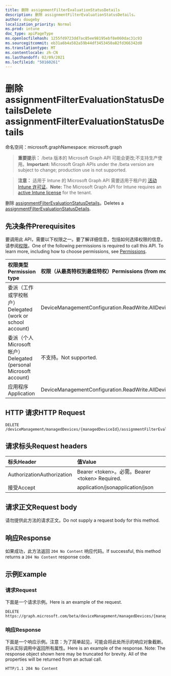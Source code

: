 ```yaml
---
title: 删除 assignmentFilterEvaluationStatusDetails
description: 删除 assignmentFilterEvaluationStatusDetails。
author: dougeby
localization_priority: Normal
ms.prod: intune
doc_type: apiPageType
ms.openlocfilehash: 1255fd9723dd7ac85ee98195ebf8e060dac31c93
ms.sourcegitcommit: eb31a6b4a582a59b44df3453450a82fd366342d0
ms.translationtype: MT
ms.contentlocale: zh-CN
ms.lasthandoff: 02/09/2021
ms.locfileid: "50160261"
---
```

# <a name="delete-assignmentfilterevaluationstatusdetails"></a><span data-ttu-id="12647-103">删除 assignmentFilterEvaluationStatusDetails</span><span class="sxs-lookup"><span data-stu-id="12647-103">Delete assignmentFilterEvaluationStatusDetails</span></span>

<span data-ttu-id="12647-104">命名空间：microsoft.graph</span><span class="sxs-lookup"><span data-stu-id="12647-104">Namespace: microsoft.graph</span></span>

> <span data-ttu-id="12647-105">**重要提示：** /beta 版本的 Microsoft Graph API 可能会更改;不支持生产使用。</span><span class="sxs-lookup"><span data-stu-id="12647-105">**Important:** Microsoft Graph APIs under the /beta version are subject to change; production use is not supported.</span></span>

> <span data-ttu-id="12647-106">**注意：** 适用于 Intune 的 Microsoft Graph API 需要适用于租户的 [活动 Intune 许可证](https://go.microsoft.com/fwlink/?linkid=839381)。</span><span class="sxs-lookup"><span data-stu-id="12647-106">**Note:** The Microsoft Graph API for Intune requires an [active Intune license](https://go.microsoft.com/fwlink/?linkid=839381) for the tenant.</span></span>

<span data-ttu-id="12647-107">删除 [assignmentFilterEvaluationStatusDetails](../resources/intune-policyset-assignmentfilterevaluationstatusdetails.md)。</span><span class="sxs-lookup"><span data-stu-id="12647-107">Deletes a [assignmentFilterEvaluationStatusDetails](../resources/intune-policyset-assignmentfilterevaluationstatusdetails.md).</span></span>

## <a name="prerequisites"></a><span data-ttu-id="12647-108">先决条件</span><span class="sxs-lookup"><span data-stu-id="12647-108">Prerequisites</span></span>
<span data-ttu-id="12647-p101">要调用此 API，需要以下权限之一。要了解详细信息，包括如何选择权限的信息，请参阅[权限](/graph/permissions-reference)。</span><span class="sxs-lookup"><span data-stu-id="12647-p101">One of the following permissions is required to call this API. To learn more, including how to choose permissions, see [Permissions](/graph/permissions-reference).</span></span>

|<span data-ttu-id="12647-111">权限类型</span><span class="sxs-lookup"><span data-stu-id="12647-111">Permission type</span></span>|<span data-ttu-id="12647-112">权限（从最高特权到最低特权）</span><span class="sxs-lookup"><span data-stu-id="12647-112">Permissions (from most to least privileged)</span></span>|
|:---|:---|
|<span data-ttu-id="12647-113">委派（工作或学校帐户）</span><span class="sxs-lookup"><span data-stu-id="12647-113">Delegated (work or school account)</span></span>|<span data-ttu-id="12647-114">DeviceManagementConfiguration.ReadWrite.All</span><span class="sxs-lookup"><span data-stu-id="12647-114">DeviceManagementConfiguration.ReadWrite.All</span></span>|
|<span data-ttu-id="12647-115">委派（个人 Microsoft 帐户）</span><span class="sxs-lookup"><span data-stu-id="12647-115">Delegated (personal Microsoft account)</span></span>|<span data-ttu-id="12647-116">不支持。</span><span class="sxs-lookup"><span data-stu-id="12647-116">Not supported.</span></span>|
|<span data-ttu-id="12647-117">应用程序</span><span class="sxs-lookup"><span data-stu-id="12647-117">Application</span></span>|<span data-ttu-id="12647-118">DeviceManagementConfiguration.ReadWrite.All</span><span class="sxs-lookup"><span data-stu-id="12647-118">DeviceManagementConfiguration.ReadWrite.All</span></span>|

## <a name="http-request"></a><span data-ttu-id="12647-119">HTTP 请求</span><span class="sxs-lookup"><span data-stu-id="12647-119">HTTP Request</span></span>
<!-- {
  "blockType": "ignored"
}
-->
``` http
DELETE /deviceManagement/managedDevices/{managedDeviceId}/assignmentFilterEvaluationStatusDetails/{assignmentFilterEvaluationStatusDetailsId}
```

## <a name="request-headers"></a><span data-ttu-id="12647-120">请求标头</span><span class="sxs-lookup"><span data-stu-id="12647-120">Request headers</span></span>
|<span data-ttu-id="12647-121">标头</span><span class="sxs-lookup"><span data-stu-id="12647-121">Header</span></span>|<span data-ttu-id="12647-122">值</span><span class="sxs-lookup"><span data-stu-id="12647-122">Value</span></span>|
|:---|:---|
|<span data-ttu-id="12647-123">Authorization</span><span class="sxs-lookup"><span data-stu-id="12647-123">Authorization</span></span>|<span data-ttu-id="12647-124">Bearer &lt;token&gt;。必需。</span><span class="sxs-lookup"><span data-stu-id="12647-124">Bearer &lt;token&gt; Required.</span></span>|
|<span data-ttu-id="12647-125">接受</span><span class="sxs-lookup"><span data-stu-id="12647-125">Accept</span></span>|<span data-ttu-id="12647-126">application/json</span><span class="sxs-lookup"><span data-stu-id="12647-126">application/json</span></span>|

## <a name="request-body"></a><span data-ttu-id="12647-127">请求正文</span><span class="sxs-lookup"><span data-stu-id="12647-127">Request body</span></span>
<span data-ttu-id="12647-128">请勿提供此方法的请求正文。</span><span class="sxs-lookup"><span data-stu-id="12647-128">Do not supply a request body for this method.</span></span>

## <a name="response"></a><span data-ttu-id="12647-129">响应</span><span class="sxs-lookup"><span data-stu-id="12647-129">Response</span></span>
<span data-ttu-id="12647-130">如果成功，此方法返回 `204 No Content` 响应代码。</span><span class="sxs-lookup"><span data-stu-id="12647-130">If successful, this method returns a `204 No Content` response code.</span></span>

## <a name="example"></a><span data-ttu-id="12647-131">示例</span><span class="sxs-lookup"><span data-stu-id="12647-131">Example</span></span>

### <a name="request"></a><span data-ttu-id="12647-132">请求</span><span class="sxs-lookup"><span data-stu-id="12647-132">Request</span></span>
<span data-ttu-id="12647-133">下面是一个请求示例。</span><span class="sxs-lookup"><span data-stu-id="12647-133">Here is an example of the request.</span></span>
``` http
DELETE https://graph.microsoft.com/beta/deviceManagement/managedDevices/{managedDeviceId}/assignmentFilterEvaluationStatusDetails/{assignmentFilterEvaluationStatusDetailsId}
```

### <a name="response"></a><span data-ttu-id="12647-134">响应</span><span class="sxs-lookup"><span data-stu-id="12647-134">Response</span></span>
<span data-ttu-id="12647-p102">下面是一个响应示例。注意：为了简单起见，可能会将此处所示的响应对象截断。将从实际调用中返回所有属性。</span><span class="sxs-lookup"><span data-stu-id="12647-p102">Here is an example of the response. Note: The response object shown here may be truncated for brevity. All of the properties will be returned from an actual call.</span></span>
``` http
HTTP/1.1 204 No Content
```




